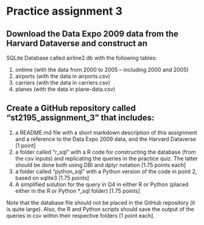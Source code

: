 # Practice assignment 3
## Download the Data Expo 2009 data from the Harvard Dataverse and construct an
SQLite Database called airline2.db with the following tables:
1. ontime (with the data from 2000 to 2005 – including 2000 and 2005)
2. airports (with the data in airports.csv)
3. carriers (with the data in carriers.csv)
4. planes (with the data in plane-data.csv)
## Create a GitHub repository called “st2195_assignment_3” that includes:
1. a README.md file with a short markdown description of this assignment and a
reference to the Data Expo 2009 data, and the Harvard Dataverse [1 point]
2. a folder called “r_sql” with a R code for constructing the database (from the csv
inputs) and replicating the queries in the practice quiz. The latter should be done
both using DBI and dplyr notation [1.75 points each]
3. a folder called “python_sql” with a Python version of the code in point 2, based
on sqlite3 [1.75 points]
4. A simplified solution for the query in Q4 in either R or Python (placed either in
the R or Python *_sql folder) [1.75 points]  
  
Note that the database file should not be placed in the GitHub repository (it is quite
large). Also, the R and Python scripts should save the output of the queries in csv within
their respective folders [1 point each].
